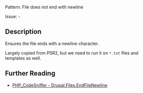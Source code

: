 Pattern: File does not end with newline

Issue: -

## Description

Ensures the file ends with a newline character.

Largely copied from PSR2, but we need to run it on `*.txt` files and templates as well.

## Further Reading

* [PHP_CodeSniffer - Drupal.Files.EndFileNewline](https://git.drupalcode.org/project/coder/-/tree/8.3.x/coder_sniffer/Drupal/Sniffs/Files/EndFileNewlineSniff.php)
